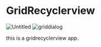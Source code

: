 # GridRecyclerview
![Untitled](https://user-images.githubusercontent.com/55094276/68845171-03459c00-06f1-11ea-8340-7eb73b68a58d.png)
![griddialog](https://user-images.githubusercontent.com/55094276/68845976-49e7c600-06f2-11ea-9468-512079457053.png)

this is a gridrecyclerview app.
